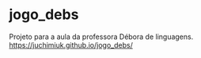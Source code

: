 # jogo_debs
 Projeto para a aula da professora Débora de linguagens.
 https://juchimiuk.github.io/jogo_debs/
